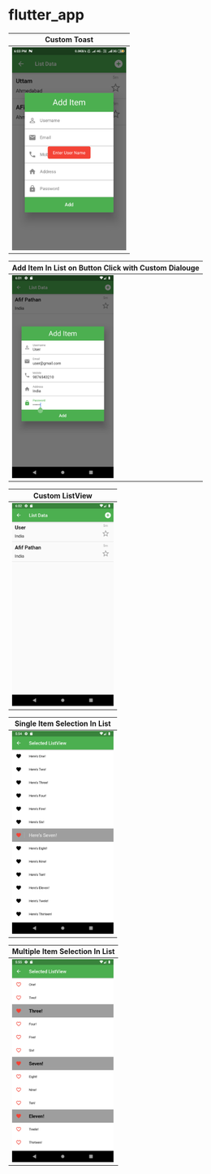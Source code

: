 # flutter_app
| Custom Toast |
|-------------------------------|
| <img src="https://github.com/afifPathan/FlutterExperiment/blob/master/Custom%20Toast%20Message.png" height="400" alt="Screenshot"/> |

| Add Item In List on Button Click with Custom Dialouge |
|-------------------------------|
| <img src="https://github.com/afifPathan/FlutterExperiment/blob/master/Add%20Item%20In%20List%20with%20Dialouge%20.png" height="400" alt="Screenshot"/> |

| Custom ListView |
|-------------------------------|
| <img src="https://github.com/afifPathan/FlutterExperiment/blob/master/Custom%20List%20view.png" height="400" alt="Screenshot"/> |

| Single Item Selection In List |
|-------------------------------|
| <img src="https://github.com/afifPathan/FlutterExperiment/blob/master/single%20Item%20Select%20In%20List.png" height="400" alt="Screenshot"/> |

| Multiple Item Selection In List |
|-------------------------------|
| <img src="https://github.com/afifPathan/FlutterExperiment/blob/master/Multiple%20item%20Select%20In%20List.png" height="400" alt="Screenshot"/> |

